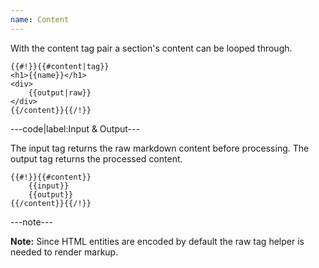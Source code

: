 ```yaml
---
name: Content
---
```


With the content tag pair a section's content can be looped through.

```markup
{{#!}}{{#content|tag}}
<h1>{{name}}</h1>
<div>
	{{output|raw}}
</div>
{{/content}}{{/!}}
```

---code|label:Input & Output---

The input tag returns the raw markdown content before processing. The output tag returns the processed content.

```markup
{{#!}}{{#content}}
	{{input}}
	{{output}}
{{/content}}{{/!}}
```

---note---

**Note:** Since HTML entities are encoded by default the raw tag helper is needed to render markup.